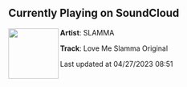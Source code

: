 ## Currently Playing on SoundCloud

[<img align="left" width="100" src="https://i1.sndcdn.com/artworks-29bQBhH3Q8yY3JqL-goqB8Q-t500x500.jpg">](https://soundcloud.com/user-719841332/love-me-slamma-original-m)

**Artist**: SLAMMA 

**Track**: Love Me  Slamma Original

Last updated at 04/27/2023 08:51
